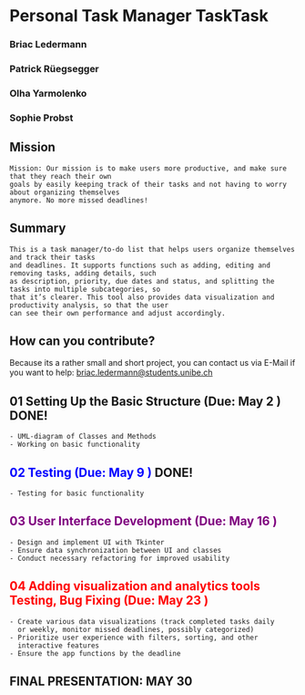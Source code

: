 # Personal Task Manager **TaskTask**

### Briac Ledermann

### Patrick Rüegsegger

### Olha Yarmolenko

### Sophie Probst

## Mission
```
Mission: Our mission is to make users more productive, and make sure that they reach their own
goals by easily keeping track of their tasks and not having to worry about organizing themselves
anymore. No more missed deadlines!
```
## Summary
```
This is a task manager/to-do list that helps users organize themselves and track their tasks
and deadlines. It supports functions such as adding, editing and removing tasks, adding details, such
as description, priority, due dates and status, and splitting the tasks into multiple subcategories, so
that it’s clearer. This tool also provides data visualization and productivity analysis, so that the user
can see their own performance and adjust accordingly.
```
## How can you contribute?
Because its a rather small and short project, you can contact us via E-Mail if you want to help: briac.ledermann@students.unibe.ch



## 01 Setting Up the Basic Structure (Due: May 2 ) DONE! 
```
- UML-diagram of Classes and Methods
- Working on basic functionality
```
##  <span style="color:blue"> 02 Testing (Due: May 9 )  </span> DONE!
```
- Testing for basic functionality
```
##  <span style="color:purple"> 03 User Interface Development (Due: May 16 )  </span>
```
- Design and implement UI with Tkinter
- Ensure data synchronization between UI and classes
- Conduct necessary refactoring for improved usability
```
##  <span style="color:red"> 04 Adding visualization and analytics tools Testing, Bug Fixing (Due: May 23 )  </span>
```
- Create various data visualizations (track completed tasks daily
  or weekly, monitor missed deadlines, possibly categorized)
- Prioritize user experience with filters, sorting, and other
  interactive features
- Ensure the app functions by the deadline
```
## FINAL PRESENTATION: MAY 30
